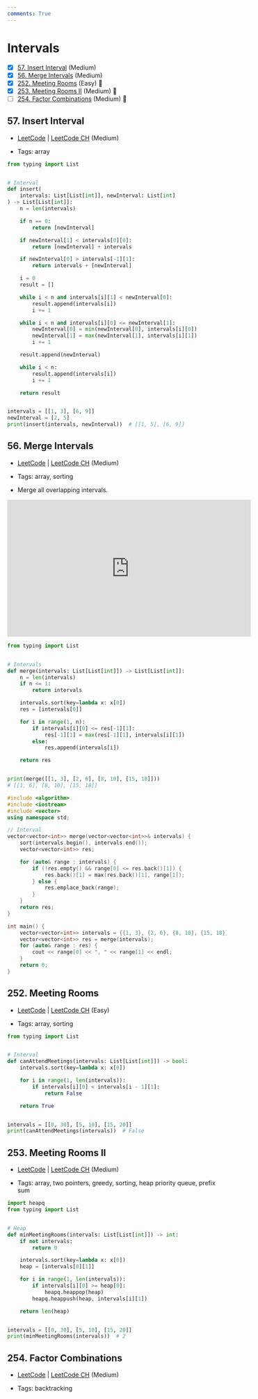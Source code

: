 ```yaml
---
comments: True
---
```


# Intervals

- [x] [57. Insert Interval](https://leetcode.cn/problems/insert-interval/) (Medium)
- [x] [56. Merge Intervals](https://leetcode.cn/problems/merge-intervals/) (Medium)
- [x] [252. Meeting Rooms](https://leetcode.cn/problems/meeting-rooms/) (Easy) 👑
- [x] [253. Meeting Rooms II](https://leetcode.cn/problems/meeting-rooms-ii/) (Medium) 👑
- [ ] [254. Factor Combinations](https://leetcode.cn/problems/factor-combinations/) (Medium) 👑

## 57. Insert Interval

-   [LeetCode](https://leetcode.com/problems/insert-interval/) | [LeetCode CH](https://leetcode.cn/problems/insert-interval/) (Medium)

-   Tags: array

```python title="57. Insert Interval - Python Solution"
from typing import List


# Interval
def insert(
    intervals: List[List[int]], newInterval: List[int]
) -> List[List[int]]:
    n = len(intervals)

    if n == 0:
        return [newInterval]

    if newInterval[1] < intervals[0][0]:
        return [newInterval] + intervals

    if newInterval[0] > intervals[-1][1]:
        return intervals + [newInterval]

    i = 0
    result = []

    while i < n and intervals[i][1] < newInterval[0]:
        result.append(intervals[i])
        i += 1

    while i < n and intervals[i][0] <= newInterval[1]:
        newInterval[0] = min(newInterval[0], intervals[i][0])
        newInterval[1] = max(newInterval[1], intervals[i][1])
        i += 1

    result.append(newInterval)

    while i < n:
        result.append(intervals[i])
        i += 1

    return result


intervals = [[1, 3], [6, 9]]
newInterval = [2, 5]
print(insert(intervals, newInterval))  # [[1, 5], [6, 9]]

```

## 56. Merge Intervals

-   [LeetCode](https://leetcode.com/problems/merge-intervals/) | [LeetCode CH](https://leetcode.cn/problems/merge-intervals/) (Medium)

-   Tags: array, sorting
-   Merge all overlapping intervals.

<iframe width="560" height="315" src="https://www.youtube.com/embed/44H3cEC2fFM?si=J-Jr_Fg2eDse3-de" title="YouTube video player" frameborder="0" allow="accelerometer; autoplay; clipboard-write; encrypted-media; gyroscope; picture-in-picture; web-share" referrerpolicy="strict-origin-when-cross-origin" allowfullscreen></iframe>

```python title="56. Merge Intervals - Python Solution"
from typing import List


# Intervals
def merge(intervals: List[List[int]]) -> List[List[int]]:
    n = len(intervals)
    if n <= 1:
        return intervals

    intervals.sort(key=lambda x: x[0])
    res = [intervals[0]]

    for i in range(1, n):
        if intervals[i][0] <= res[-1][1]:
            res[-1][1] = max(res[-1][1], intervals[i][1])
        else:
            res.append(intervals[i])

    return res


print(merge([[1, 3], [2, 6], [8, 10], [15, 18]]))
# [[1, 6], [8, 10], [15, 18]]

```

```cpp title="56. Merge Intervals - C++ Solution"
#include <algorithm>
#include <iostream>
#include <vector>
using namespace std;

// Interval
vector<vector<int>> merge(vector<vector<int>>& intervals) {
    sort(intervals.begin(), intervals.end());
    vector<vector<int>> res;

    for (auto& range : intervals) {
        if (!res.empty() && range[0] <= res.back()[1]) {
            res.back()[1] = max(res.back()[1], range[1]);
        } else {
            res.emplace_back(range);
        }
    }
    return res;
}

int main() {
    vector<vector<int>> intervals = {{1, 3}, {2, 6}, {8, 10}, {15, 18}};
    vector<vector<int>> res = merge(intervals);
    for (auto& range : res) {
        cout << range[0] << ", " << range[1] << endl;
    }
    return 0;
}

```

## 252. Meeting Rooms

-   [LeetCode](https://leetcode.com/problems/meeting-rooms/) | [LeetCode CH](https://leetcode.cn/problems/meeting-rooms/) (Easy)

-   Tags: array, sorting

```python title="252. Meeting Rooms - Python Solution"
from typing import List


# Interval
def canAttendMeetings(intervals: List[List[int]]) -> bool:
    intervals.sort(key=lambda x: x[0])

    for i in range(1, len(intervals)):
        if intervals[i][0] < intervals[i - 1][1]:
            return False

    return True


intervals = [[0, 30], [5, 10], [15, 20]]
print(canAttendMeetings(intervals))  # False

```

## 253. Meeting Rooms II

-   [LeetCode](https://leetcode.com/problems/meeting-rooms-ii/) | [LeetCode CH](https://leetcode.cn/problems/meeting-rooms-ii/) (Medium)

-   Tags: array, two pointers, greedy, sorting, heap priority queue, prefix sum

```python title="253. Meeting Rooms II - Python Solution"
import heapq
from typing import List


# Heap
def minMeetingRooms(intervals: List[List[int]]) -> int:
    if not intervals:
        return 0

    intervals.sort(key=lambda x: x[0])
    heap = [intervals[0][1]]

    for i in range(1, len(intervals)):
        if intervals[i][0] >= heap[0]:
            heapq.heappop(heap)
        heapq.heappush(heap, intervals[i][1])

    return len(heap)


intervals = [[0, 30], [5, 10], [15, 20]]
print(minMeetingRooms(intervals))  # 2

```

## 254. Factor Combinations

-   [LeetCode](https://leetcode.com/problems/factor-combinations/) | [LeetCode CH](https://leetcode.cn/problems/factor-combinations/) (Medium)

-   Tags: backtracking
